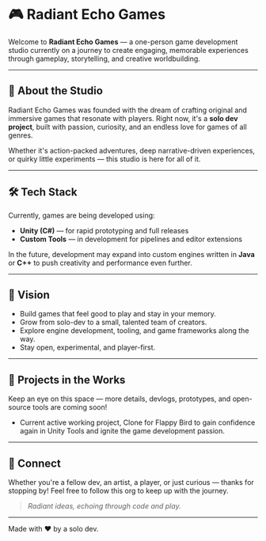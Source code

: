 # 🎮 Radiant Echo Games

Welcome to **Radiant Echo Games** — a one-person game development studio currently on a journey to create engaging, memorable experiences through gameplay, storytelling, and creative worldbuilding.

---

## 🌟 About the Studio

Radiant Echo Games was founded with the dream of crafting original and immersive games that resonate with players.
Right now, it's a **solo dev project**, built with passion, curiosity, and an endless love for games of all genres.

Whether it's action-packed adventures, deep narrative-driven experiences, or quirky little experiments — this studio is here for all of it.

---

## 🛠️ Tech Stack

Currently, games are being developed using:

- **Unity (C#)** — for rapid prototyping and full releases
- **Custom Tools** — in development for pipelines and editor extensions

In the future, development may expand into custom engines written in **Java** or **C++** to push creativity and performance even further.

---

## 🎯 Vision

- Build games that feel good to play and stay in your memory.
- Grow from solo-dev to a small, talented team of creators.
- Explore engine development, tooling, and game frameworks along the way.
- Stay open, experimental, and player-first.

---

## 🚧 Projects in the Works

Keep an eye on this space — more details, devlogs, prototypes, and open-source tools are coming soon!
- Current active working project, Clone for Flappy Bird to gain confidence again in Unity Tools and ignite the game development passion.

---

## 🙌 Connect

Whether you're a fellow dev, an artist, a player, or just curious — thanks for stopping by! Feel free to follow this org to keep up with the journey.

> *Radiant ideas, echoing through code and play.*

---

Made with ❤️ by a solo dev.
